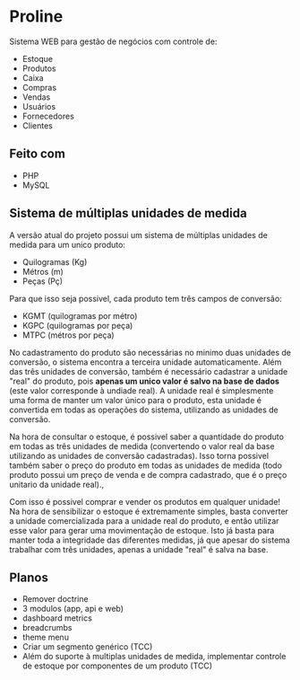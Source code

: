 # Proline
Sistema WEB para gestão de negócios com controle de:
* Estoque
* Produtos
* Caixa
* Compras
* Vendas
* Usuários
* Fornecedores
* Clientes

## Feito com
* PHP
* MySQL

## Sistema de múltiplas unidades de medida
A versão atual do projeto possui um sistema de múltiplas unidades de medida para um unico produto:
* Quilogramas (Kg)
* Métros (m)
* Peças (Pç)

Para que isso seja possivel, cada produto tem três campos de conversão:
* KGMT (quilogramas por métro)
* KGPC (quilogramas por peça)
* MTPC (métros por peça)

No cadastramento do produto são necessárias no minimo duas unidades de conversão, o sistema encontra a terceira unidade automaticamente.
Além das três unidades de conversão, também é necessário cadastrar a unidade "real" do produto, pois **apenas um unico valor é salvo na base de dados** (este valor corresponde à undiade real).
A unidade real é simplesmente uma forma de manter um valor único para o produto, esta unidade é convertida em todas as operações do sistema, utilizando as unidades de conversão.

Na hora de consultar o estoque, é possivel saber a quantidade do produto em todas as três unidades de medida (convertendo o valor real da base utilizando as unidades de conversão cadastradas).
Isso torna possivel também saber o preço do produto em todas as unidades de medida (todo produto possui um preço de venda e de compra cadastrado, que é o preço unitario da unidade real).,

Com isso é possivel comprar e vender os produtos em qualquer unidade!
Na hora de sensibilizar o estoque é extremamente simples, basta converter a unidade comercializada para a unidade real do produto, e então utilizar esse valor para gerar uma movimentação de estoque.
Isto já basta para manter toda a integridade das diferentes medidas, já que apesar do sistema trabalhar com três unidades, apenas a unidade "real" é salva na base.

## Planos
* Remover doctrine
* 3 modulos (app, api e web)
* dashboard metrics
* breadcrumbs
* theme menu
* Criar um segmento genérico (TCC)
* Além do suporte à multiplas unidades de medida, implementar controle de estoque por componentes de um produto (TCC)
